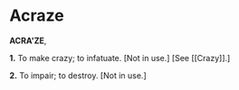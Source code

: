 # Acraze

**ACRA'ZE**,

**1.** To make crazy; to infatuate. \[Not in use.\] \[See [[Crazy]].\]

**2.** To impair; to destroy. \[Not in use.\]